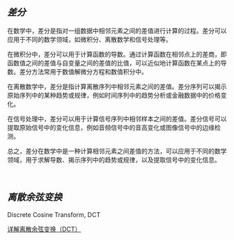 
## _差分_

在数学中，差分是指对一组数据中相邻元素之间的差值进行计算的过程。差分可以应用于不同的数学领域，如微积分、离散数学和信号处理等。

在微积分中，差分可以用于计算函数的导数。通过计算函数在相邻点上的差商，即函数值之间的差值与自变量之间的差值的比值，可以近似地计算函数在某点上的导数。差分方法常用于数值解微分方程和数值积分中。

在离散数学中，差分是指计算离散序列中相邻元素之间的差值。差分序列可以揭示原始序列中的某种趋势或规律，例如时间序列中的趋势分析或金融数据中的价格变化。

在信号处理中，差分可以用于计算信号序列中相邻样本之间的差值。差分信号可以提取原始信号中的变化信息，例如音频信号中的音高变化或图像信号中的边缘检测。

总之，差分在数学中是一种计算相邻元素之间差值的方法，可以应用于不同的数学领域，用于求解导数、揭示序列中的趋势或规律，以及提取信号中的变化信息。

</br>

## _离散余弦变换_

Discrete Cosine Transform, DCT

[详解离散余弦变换（DCT）](https://zhuanlan.zhihu.com/p/85299446)


